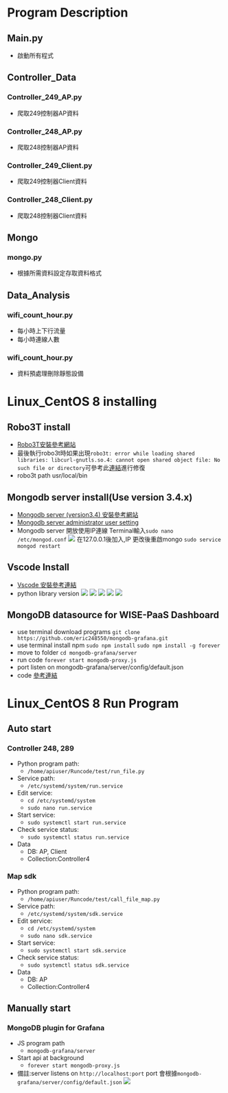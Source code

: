 # Program Description
## Main.py
- 啟動所有程式
## Controller_Data
### Controller_249_AP.py
- 爬取249控制器AP資料
### Controller_248_AP.py
- 爬取248控制器AP資料
### Controller_249_Client.py
- 爬取249控制器Client資料
### Controller_248_Client.py
- 爬取248控制器Client資料
## Mongo
### mongo.py
- 根據所需資料設定存取資料格式
## Data_Analysis
### wifi_count_hour.py
- 每小時上下行流量
- 每小時連線人數
### wifi_count_hour.py
- 資料預處理刪除靜態設備

# Linux_CentOS 8 installing
## Robo3T install
- [Robo3T安裝參考網站](https://www.centlinux.com/2020/09/install-robo-3t-mongodb-gui-on-centos-8.html  )
- 最後執行robo3t時如果出現`robo3t: error while loading shared libraries: libcurl-gnutls.so.4: cannot open shared object file: No such file or directory`可參考此[連結](https://www.youtube.com/watch?v=_bae1v0o_JA&ab_channel=gotbletu)進行修復
- robo3t path usr/local/bin

## Mongodb server install(Use version 3.4.x)
- [Mongodb server (version3.4) 安裝參考網站](https://www.mongodb.com/docs/v3.4/tutorial/install-mongodb-enterprise-on-red-hat/)
- [Mongodb server administrator user setting](https://www.digitalocean.com/community/tutorials/how-to-secure-mongodb-on-centos-8#step-1-adding-an-administrative-user
)
- Mongodb server 開放使用IP連線
Terminal輸入`sudo nano /etc/mongod.conf`
![](https://i.imgur.com/v8s0PfU.png)
在127.0.0.1後加入,IP
更改後重啟mongo `sudo service mongod restart`

## Vscode Install
- [Vscode 安裝參考連結](https://code.visualstudio.com/docs/setup/linux)
- python library version
![](https://i.imgur.com/153salr.png)
![](https://i.imgur.com/Sje1voh.png)
![](https://i.imgur.com/gE5k3QC.png)
![](https://i.imgur.com/0eCpFXq.png)
![](https://i.imgur.com/mWsDZaJ.png)


## MongoDB datasource for WISE-PaaS Dashboard
- use terminal download programs
    `git clone https://github.com/eric248550/mongodb-grafana.git`
- use terminal install npm
    `sudo npm install`
    `sudo npm install -g forever`
- move to folder 
    `cd mongodb-grafana/server`
- run code
    `forever start mongodb-proxy.js`
- port listen on mongodb-grafana/server/config/default.json
- code [參考連結](https://github.com/eric248550/mongodb-grafana)
# Linux_CentOS 8 Run Program
## Auto start
### Controller 248, 289
- Python program path:
  - `/home/apiuser/Runcode/test/run_file.py`
- Service path:
  - `/etc/systemd/system/run.service`
- Edit service: 
    - `cd /etc/systemd/system `
    - `sudo nano run.service`
- Start service:
     - `sudo systemctl start run.service`
- Check service status:
     - `sudo systemctl status run.service`
- Data 
    - DB: AP, Client
    - Collection:Controller4
### Map sdk
- Python program path:
  - `/home/apiuser/Runcode/test/call_file_map.py`
- Service path:
  - `/etc/systemd/system/sdk.service`
- Edit service: 
    - `cd /etc/systemd/system `
    - `sudo nano sdk.service`
- Start service:
     - `sudo systemctl start sdk.service`
- Check service status:
     - `sudo systemctl status sdk.service`
- Data 
    - DB: AP
    - Collection:Controller4

## Manually start 
### MongoDB plugin for Grafana
- JS program path
  -  `mongodb-grafana/server`
- Start api at background
  - `forever start mongodb-proxy.js`
- 備註:server listens on `http://localhost:port` port 會根據`mongodb-grafana/server/config/default.json`
    ![](https://i.imgur.com/G3INcEW.png)
